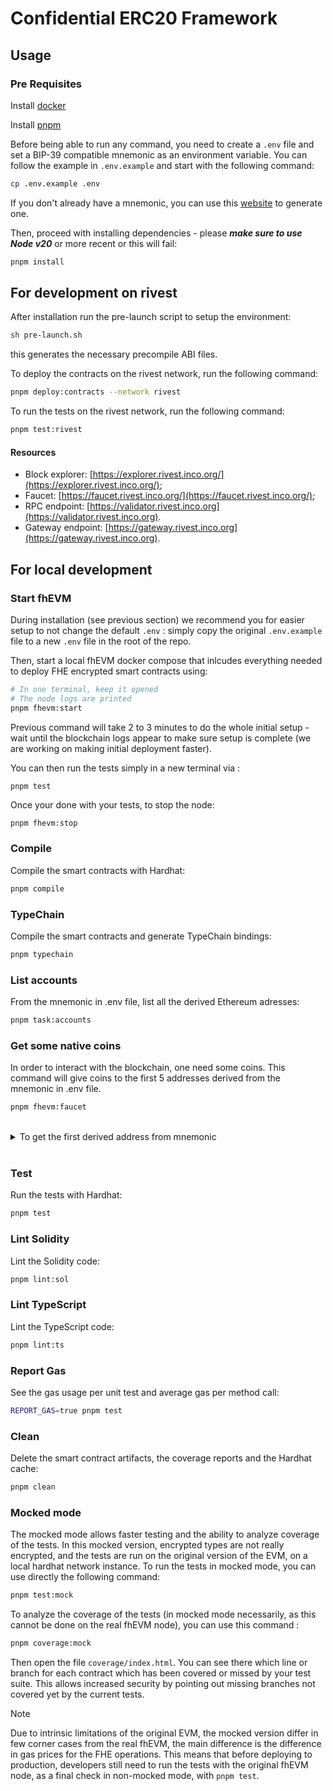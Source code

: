 # Confidential ERC20 Framework



## Usage

### Pre Requisites

Install [docker](https://docs.docker.com/engine/install/)

Install [pnpm](https://pnpm.io/installation)

Before being able to run any command, you need to create a `.env` file and set a BIP-39 compatible mnemonic as an
environment variable. You can follow the example in `.env.example` and start with the following command:

```sh
cp .env.example .env
```

If you don't already have a mnemonic, you can use this [website](https://iancoleman.io/bip39/) to generate one.

Then, proceed with installing dependencies - please **_make sure to use Node v20_** or more recent or this will fail:

```sh
pnpm install
```

## For development on rivest

After installation run the pre-launch script to setup the environment:

```sh
sh pre-launch.sh
```
this generates the necessary precompile ABI files.

To deploy the contracts on the rivest network, run the following command:

```sh
pnpm deploy:contracts --network rivest
```
To run the tests on the rivest network, run the following command:

```sh
pnpm test:rivest
```
#### Resources

- Block explorer: [https://explorer.rivest.inco.org/](https://explorer.rivest.inco.org/);
- Faucet: [https://faucet.rivest.inco.org/](https://faucet.rivest.inco.org/);
- RPC endpoint: [https://validator.rivest.inco.org](https://validator.rivest.inco.org).
- Gateway endpoint: [https://gateway.rivest.inco.org](https://gateway.rivest.inco.org).
## For local development
### Start fhEVM

During installation (see previous section) we recommend you for easier setup to not change the default `.env` : simply
copy the original `.env.example` file to a new `.env` file in the root of the repo.

Then, start a local fhEVM docker compose that inlcudes everything needed to deploy FHE encrypted smart contracts using:

```sh
# In one terminal, keep it opened
# The node logs are printed
pnpm fhevm:start
```

Previous command will take 2 to 3 minutes to do the whole initial setup - wait until the blockchain logs appear to make
sure setup is complete (we are working on making initial deployment faster).

You can then run the tests simply in a new terminal via :

```
pnpm test
```

Once your done with your tests, to stop the node:

```sh
pnpm fhevm:stop
```

### Compile

Compile the smart contracts with Hardhat:

```sh
pnpm compile
```

### TypeChain

Compile the smart contracts and generate TypeChain bindings:

```sh
pnpm typechain
```

### List accounts

From the mnemonic in .env file, list all the derived Ethereum adresses:

```sh
pnpm task:accounts
```

### Get some native coins

In order to interact with the blockchain, one need some coins. This command will give coins to the first 5 addresses
derived from the mnemonic in .env file.

```sh
pnpm fhevm:faucet
```

<br />
<details>
  <summary>To get the first derived address from mnemonic</summary>
<br />

```sh
pnpm task:getEthereumAddress
```

</details>
<br />

### Test

Run the tests with Hardhat:

```sh
pnpm test
```

### Lint Solidity

Lint the Solidity code:

```sh
pnpm lint:sol
```

### Lint TypeScript

Lint the TypeScript code:

```sh
pnpm lint:ts
```

### Report Gas

See the gas usage per unit test and average gas per method call:

```sh
REPORT_GAS=true pnpm test
```

### Clean

Delete the smart contract artifacts, the coverage reports and the Hardhat cache:

```sh
pnpm clean
```

### Mocked mode

The mocked mode allows faster testing and the ability to analyze coverage of the tests. In this mocked version,
encrypted types are not really encrypted, and the tests are run on the original version of the EVM, on a local hardhat
network instance. To run the tests in mocked mode, you can use directly the following command:

```bash
pnpm test:mock
```

To analyze the coverage of the tests (in mocked mode necessarily, as this cannot be done on the real fhEVM node), you
can use this command :

```bash
pnpm coverage:mock
```

Then open the file `coverage/index.html`. You can see there which line or branch for each contract which has been
covered or missed by your test suite. This allows increased security by pointing out missing branches not covered yet by
the current tests.

> [!Note]
> Due to intrinsic limitations of the original EVM, the mocked version differ in few corner cases from the real fhEVM, the main difference is the difference in gas prices for the FHE operations. This means that before deploying to production, developers still need to run the tests with the original fhEVM node, as a final check in non-mocked mode, with `pnpm test`.
